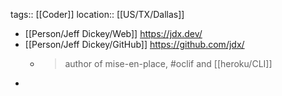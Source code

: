 tags:: [[Coder]]
location:: [[US/TX/Dallas]]

- [[Person/Jeff Dickey/Web]] https://jdx.dev/
- [[Person/Jeff Dickey/GitHub]] https://github.com/jdx/
	- > author of mise-en-place, #oclif and [[heroku/CLI]]
-